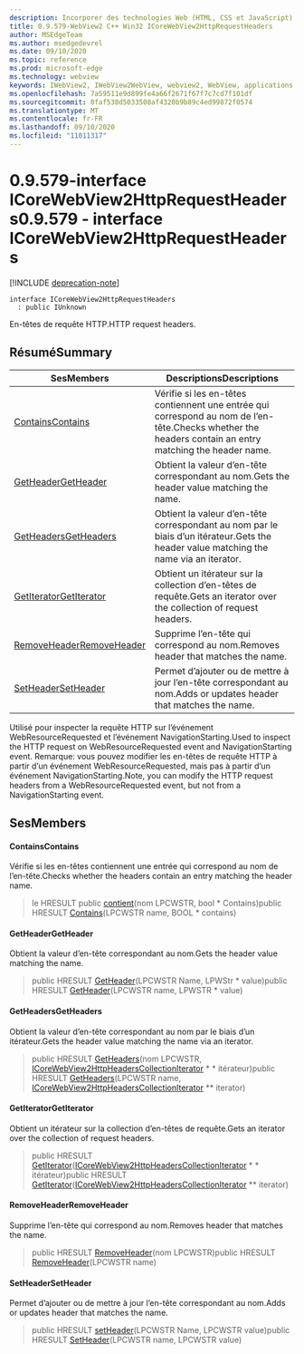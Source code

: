 ```yaml
---
description: Incorporer des technologies Web (HTML, CSS et JavaScript) dans vos applications natives avec le contrôle Microsoft Edge WebView2
title: 0.9.579-WebView2 C++ Win32 ICoreWebView2HttpRequestHeaders
author: MSEdgeTeam
ms.author: msedgedevrel
ms.date: 09/10/2020
ms.topic: reference
ms.prod: microsoft-edge
ms.technology: webview
keywords: IWebView2, IWebView2WebView, webview2, WebView, applications Win32, Win32, Edge, ICoreWebView2, ICoreWebView2Controller, contrôle de navigateur, html Edge, ICoreWebView2HttpRequestHeaders
ms.openlocfilehash: 7a59511e9d899fe4a66f2671f67f7c7cd7f101df
ms.sourcegitcommit: 0faf538d5033508af4320b9b89c4ed99872f0574
ms.translationtype: MT
ms.contentlocale: fr-FR
ms.lasthandoff: 09/10/2020
ms.locfileid: "11011317"
---
```

# <span data-ttu-id="4ac82-104">0.9.579-interface ICoreWebView2HttpRequestHeaders</span><span class="sxs-lookup"><span data-stu-id="4ac82-104">0.9.579 - interface ICoreWebView2HttpRequestHeaders</span></span> 

[!INCLUDE [deprecation-note](../../includes/deprecation-note.md)]

```
interface ICoreWebView2HttpRequestHeaders
  : public IUnknown
```

<span data-ttu-id="4ac82-105">En-têtes de requête HTTP.</span><span class="sxs-lookup"><span data-stu-id="4ac82-105">HTTP request headers.</span></span>

## <span data-ttu-id="4ac82-106">Résumé</span><span class="sxs-lookup"><span data-stu-id="4ac82-106">Summary</span></span>

 <span data-ttu-id="4ac82-107">Ses</span><span class="sxs-lookup"><span data-stu-id="4ac82-107">Members</span></span>                        | <span data-ttu-id="4ac82-108">Descriptions</span><span class="sxs-lookup"><span data-stu-id="4ac82-108">Descriptions</span></span>
--------------------------------|---------------------------------------------
[<span data-ttu-id="4ac82-109">Contains</span><span class="sxs-lookup"><span data-stu-id="4ac82-109">Contains</span></span>](#contains) | <span data-ttu-id="4ac82-110">Vérifie si les en-têtes contiennent une entrée qui correspond au nom de l’en-tête.</span><span class="sxs-lookup"><span data-stu-id="4ac82-110">Checks whether the headers contain an entry matching the header name.</span></span>
[<span data-ttu-id="4ac82-111">GetHeader</span><span class="sxs-lookup"><span data-stu-id="4ac82-111">GetHeader</span></span>](#getheader) | <span data-ttu-id="4ac82-112">Obtient la valeur d’en-tête correspondant au nom.</span><span class="sxs-lookup"><span data-stu-id="4ac82-112">Gets the header value matching the name.</span></span>
[<span data-ttu-id="4ac82-113">GetHeaders</span><span class="sxs-lookup"><span data-stu-id="4ac82-113">GetHeaders</span></span>](#getheaders) | <span data-ttu-id="4ac82-114">Obtient la valeur d’en-tête correspondant au nom par le biais d’un itérateur.</span><span class="sxs-lookup"><span data-stu-id="4ac82-114">Gets the header value matching the name via an iterator.</span></span>
[<span data-ttu-id="4ac82-115">GetIterator</span><span class="sxs-lookup"><span data-stu-id="4ac82-115">GetIterator</span></span>](#getiterator) | <span data-ttu-id="4ac82-116">Obtient un itérateur sur la collection d’en-têtes de requête.</span><span class="sxs-lookup"><span data-stu-id="4ac82-116">Gets an iterator over the collection of request headers.</span></span>
[<span data-ttu-id="4ac82-117">RemoveHeader</span><span class="sxs-lookup"><span data-stu-id="4ac82-117">RemoveHeader</span></span>](#removeheader) | <span data-ttu-id="4ac82-118">Supprime l’en-tête qui correspond au nom.</span><span class="sxs-lookup"><span data-stu-id="4ac82-118">Removes header that matches the name.</span></span>
[<span data-ttu-id="4ac82-119">SetHeader</span><span class="sxs-lookup"><span data-stu-id="4ac82-119">SetHeader</span></span>](#setheader) | <span data-ttu-id="4ac82-120">Permet d’ajouter ou de mettre à jour l’en-tête correspondant au nom.</span><span class="sxs-lookup"><span data-stu-id="4ac82-120">Adds or updates header that matches the name.</span></span>

<span data-ttu-id="4ac82-121">Utilisé pour inspecter la requête HTTP sur l’événement WebResourceRequested et l’événement NavigationStarting.</span><span class="sxs-lookup"><span data-stu-id="4ac82-121">Used to inspect the HTTP request on WebResourceRequested event and NavigationStarting event.</span></span> <span data-ttu-id="4ac82-122">Remarque: vous pouvez modifier les en-têtes de requête HTTP à partir d’un événement WebResourceRequested, mais pas à partir d’un événement NavigationStarting.</span><span class="sxs-lookup"><span data-stu-id="4ac82-122">Note, you can modify the HTTP request headers from a WebResourceRequested event, but not from a NavigationStarting event.</span></span>

## <span data-ttu-id="4ac82-123">Ses</span><span class="sxs-lookup"><span data-stu-id="4ac82-123">Members</span></span>

#### <span data-ttu-id="4ac82-124">Contains</span><span class="sxs-lookup"><span data-stu-id="4ac82-124">Contains</span></span> 

<span data-ttu-id="4ac82-125">Vérifie si les en-têtes contiennent une entrée qui correspond au nom de l’en-tête.</span><span class="sxs-lookup"><span data-stu-id="4ac82-125">Checks whether the headers contain an entry matching the header name.</span></span>

> <span data-ttu-id="4ac82-126">le HRESULT public [contient](#contains)(nom LPCWSTR, bool \* Contains)</span><span class="sxs-lookup"><span data-stu-id="4ac82-126">public HRESULT [Contains](#contains)(LPCWSTR name, BOOL \* contains)</span></span>

#### <span data-ttu-id="4ac82-127">GetHeader</span><span class="sxs-lookup"><span data-stu-id="4ac82-127">GetHeader</span></span> 

<span data-ttu-id="4ac82-128">Obtient la valeur d’en-tête correspondant au nom.</span><span class="sxs-lookup"><span data-stu-id="4ac82-128">Gets the header value matching the name.</span></span>

> <span data-ttu-id="4ac82-129">public HRESULT [GetHeader](#getheader)(LPCWSTR Name, LPWStr \* value)</span><span class="sxs-lookup"><span data-stu-id="4ac82-129">public HRESULT [GetHeader](#getheader)(LPCWSTR name, LPWSTR \* value)</span></span>

#### <span data-ttu-id="4ac82-130">GetHeaders</span><span class="sxs-lookup"><span data-stu-id="4ac82-130">GetHeaders</span></span> 

<span data-ttu-id="4ac82-131">Obtient la valeur d’en-tête correspondant au nom par le biais d’un itérateur.</span><span class="sxs-lookup"><span data-stu-id="4ac82-131">Gets the header value matching the name via an iterator.</span></span>

> <span data-ttu-id="4ac82-132">public HRESULT [GetHeaders](#getheaders)(nom LPCWSTR, [ICoreWebView2HttpHeadersCollectionIterator](icorewebview2httpheaderscollectioniterator.md) \* \* itérateur)</span><span class="sxs-lookup"><span data-stu-id="4ac82-132">public HRESULT [GetHeaders](#getheaders)(LPCWSTR name, [ICoreWebView2HttpHeadersCollectionIterator](icorewebview2httpheaderscollectioniterator.md) \*\* iterator)</span></span>

#### <span data-ttu-id="4ac82-133">GetIterator</span><span class="sxs-lookup"><span data-stu-id="4ac82-133">GetIterator</span></span> 

<span data-ttu-id="4ac82-134">Obtient un itérateur sur la collection d’en-têtes de requête.</span><span class="sxs-lookup"><span data-stu-id="4ac82-134">Gets an iterator over the collection of request headers.</span></span>

> <span data-ttu-id="4ac82-135">public HRESULT [GetIterator](#getiterator)([ICoreWebView2HttpHeadersCollectionIterator](icorewebview2httpheaderscollectioniterator.md) \* \* itérateur)</span><span class="sxs-lookup"><span data-stu-id="4ac82-135">public HRESULT [GetIterator](#getiterator)([ICoreWebView2HttpHeadersCollectionIterator](icorewebview2httpheaderscollectioniterator.md) \*\* iterator)</span></span>

#### <span data-ttu-id="4ac82-136">RemoveHeader</span><span class="sxs-lookup"><span data-stu-id="4ac82-136">RemoveHeader</span></span> 

<span data-ttu-id="4ac82-137">Supprime l’en-tête qui correspond au nom.</span><span class="sxs-lookup"><span data-stu-id="4ac82-137">Removes header that matches the name.</span></span>

> <span data-ttu-id="4ac82-138">public HRESULT [RemoveHeader](#removeheader)(nom LPCWSTR)</span><span class="sxs-lookup"><span data-stu-id="4ac82-138">public HRESULT [RemoveHeader](#removeheader)(LPCWSTR name)</span></span>

#### <span data-ttu-id="4ac82-139">SetHeader</span><span class="sxs-lookup"><span data-stu-id="4ac82-139">SetHeader</span></span> 

<span data-ttu-id="4ac82-140">Permet d’ajouter ou de mettre à jour l’en-tête correspondant au nom.</span><span class="sxs-lookup"><span data-stu-id="4ac82-140">Adds or updates header that matches the name.</span></span>

> <span data-ttu-id="4ac82-141">public HRESULT [setHeader](#setheader)(LPCWSTR Name, LPCWSTR value)</span><span class="sxs-lookup"><span data-stu-id="4ac82-141">public HRESULT [SetHeader](#setheader)(LPCWSTR name, LPCWSTR value)</span></span>

